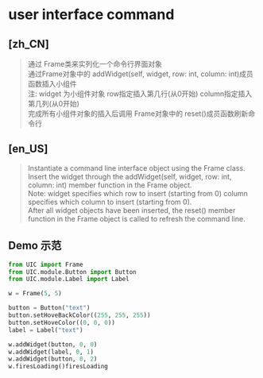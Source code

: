 # user interface command
## [zh_CN]
> 通过 Frame类来实列化一个命令行界面对象  
> 通过Frame对象中的 addWidget(self, widget, row: int, column: int)成员函数插入小组件  
> 注: widget 为小组件对象 row指定插入第几行(从0开始) column指定插入第几列(从0开始)  
> 完成所有小组件对象的插入后调用 Frame对象中的 reset()成员函数刷新命令行  

## [en_US]
> Instantiate a command line interface object using the Frame class.  
> Insert the widget through the addWidget(self, widget, row: int, column: int) member function in the Frame object.  
> Note: widget specifies which row to insert (starting from 0) column specifies which column to insert (starting from 0).  
> After all widget objects have been inserted, the reset() member function in the Frame object is called to refresh the command line.  

## Demo 示范
```Python
from UIC import Frame
from UIC.module.Button import Button
from UIC.module.Label import Label

w = Frame(5, 5)

button = Button("text")
button.setHoveBackColor((255, 255, 255))
button.setHoveColor((0, 0, 0))
label = Label("text")

w.addWidget(button, 0, 0)
w.addWidget(label, 0, 1)
w.addWidget(button, 0, 2)
w.firesLoading()firesLoading
```
